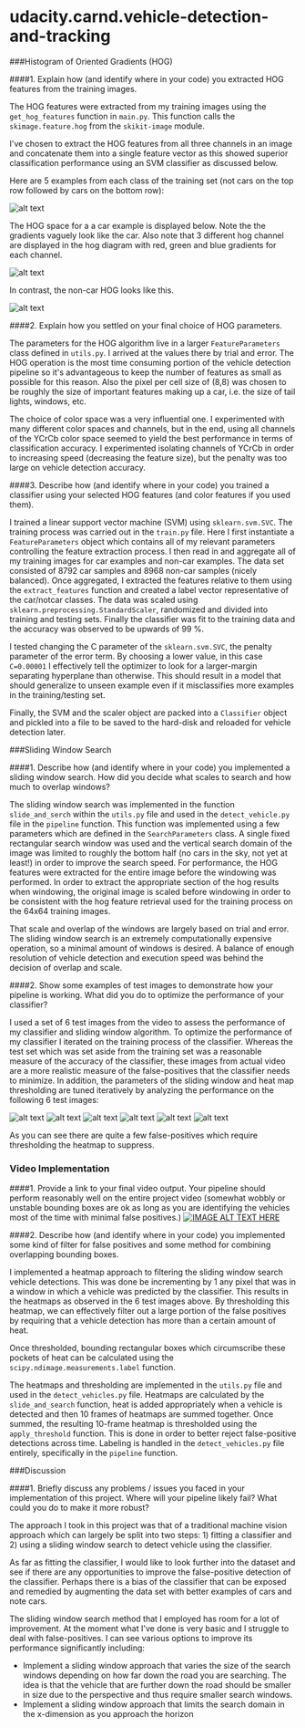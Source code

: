 # udacity.carnd.vehicle-detection-and-tracking

###Histogram of Oriented Gradients (HOG)

####1. Explain how (and identify where in your code) you extracted HOG features from the training images.

The HOG features were extracted from my training images using the `get_hog_features` function in `main.py`. This function calls the `skimage.feature.hog` from the `skikit-image` module.

I've chosen to extract the HOG features from all three channels in an image and concatenate them into a single feature vector as this showed superior classification performance using an SVM classifier as discussed below.

Here are 5 examples from each class of the training set (not cars on the top row followed by cars on the bottom row):

![alt text][image1]

The HOG space for a a car example is displayed below. Note the the gradients vaguely look like the car. Also note that 3 different hog channel are displayed in the hog diagram with red, green and blue gradients for each channel.

![alt text][image2]

In contrast, the non-car HOG looks like this.

![alt text][image3]

####2. Explain how you settled on your final choice of HOG parameters.

The parameters for the HOG algorithm live in a larger `FeatureParameters` class defined in `utils.py`. I arrived at the values there by trial and error. The HOG operation is the most time consuming portion of the vehicle detection pipeline so it's advantageous to keep the number of features as small as possible for this reason. Also the pixel per cell size of (8,8) was chosen to be roughly the size of important features making up a car, i.e. the size of tail lights, windows, etc.

The choice of color space was a very influential one. I experimented with many different color spaces and channels, but in the end, using all channels of the YCrCb color space seemed to yield the best performance in terms of classification accuracy. I experimented isolating channels of YCrCb in order to increasing speed (decreasing the feature size), but the penalty was too large on vehicle detection accuracy.

####3. Describe how (and identify where in your code) you trained a classifier using your selected HOG features (and color features if you used them).

I trained a linear support vector machine (SVM) using `sklearn.svm.SVC`. The training process was carried out in the `train.py` file. Here I first instantiate a `FeatureParameters` object which contains all of my relevant parameters controlling the feature extraction process. I then read in and aggregate all of my training images for car examples and non-car examples. The data set consisted of 8792 car samples and 8968 non-car samples (nicely balanced). Once aggregated, I extracted the features relative to them using the `extract_features` function and created a label vector representative of the car/notcar classes. The data was scaled using `sklearn.preprocessing.StandardScaler`, randomized and divided into training and testing sets. Finally the classifier was fit to the training data and the accuracy was observed to be upwards of 99 %.

I tested changing the C parameter of the `sklearn.svm.SVC`, the penalty parameter of the error term. By choosing a lower value, in this case `C=0.00001` I effectively tell the optimizer to look for a larger-margin separating hyperplane than otherwise. This should result in a model that should generalize to unseen example even if it misclassifies more examples in the training/testing set.

Finally, the SVM and the scaler object are packed into a `Classifier` object and pickled into a file to be saved to the hard-disk and reloaded for vehicle detection later.

###Sliding Window Search

####1. Describe how (and identify where in your code) you implemented a sliding window search.  How did you decide what scales to search and how much to overlap windows?

The sliding window search was implemented in the function `slide_and_serch` within the `utils.py` file and used in the `detect_vehicle.py` file in the `pipeline` function. This function was implemented using a few parameters which are defined in the `SearchParameters` class. A single fixed rectangular search window was used and the vertical search domain of the image was limited to roughly the bottom half (no cars in the sky, not yet at least!) in order to improve the search speed. For performance, the HOG features were extracted for the entire image before the windowing was performed. In order to extract the appropriate section of the hog results when windowing, the original image is scaled before windowing in order to be consistent with the hog feature retrieval used for the training process on the 64x64 training images.

That scale and overlap of the windows are largely based on trial and error. The sliding window search is an extremely computationally expensive operation, so a minimal amount of windows is desired. A balance of enough resolution of vehicle detection and execution speed was behind the decision of overlap and scale.

####2. Show some examples of test images to demonstrate how your pipeline is working.  What did you do to optimize the performance of your classifier?

I used a set of 6 test images from the video to assess the performance of my classifier and sliding window algorithm. To optimize the performance of my classifier I iterated on the training process of the classifier. Whereas the test set which was set aside from the training set was a reasonable measure of the accuracy of the classifier, these images from actual video are a more realistic measure of the false-positives that the classifier needs to minimize. In addition, the parameters of the sliding window and heat map thresholding are tuned iteratively by analyzing the performance on the following 6 test images:

![alt text][image4]
![alt text][image5]
![alt text][image6]
![alt text][image7]
![alt text][image8]
![alt text][image9]

As you can see there are quite a few false-positives which require thresholding the heatmap to suppress.

### Video Implementation

####1. Provide a link to your final video output.  Your pipeline should perform reasonably well on the entire project video (somewhat wobbly or unstable bounding boxes are ok as long as you are identifying the vehicles most of the time with minimal false positives.)
[![IMAGE ALT TEXT HERE](https://img.youtube.com/vi/kPzklvMozho/0.jpg)](https://www.youtube.com/watch?v=PNkVeYQboyk)


####2. Describe how (and identify where in your code) you implemented some kind of filter for false positives and some method for combining overlapping bounding boxes.

I implemented a heatmap approach to filtering the sliding window search vehicle detections. This was done be incrementing by 1 any pixel that was in a window in which a vehicle was predicted by the classifier. This results in the heatmaps as observed in the 6 test images above. By thresholding this heatmap, we can effectively filter out a large portion of the false positives by requiring that a vehicle detection has more than a certain amount of heat.

Once thresholded, bounding rectangular boxes which circumscribe these pockets of heat can be calculated using the `scipy.ndimage.measurements.label` function.

The heatmaps and thresholding are implemented in the `utils.py` file and used in the `detect_vehicles.py` file. Heatmaps are calculated by the `slide_and_search` function, heat is added appropriately when a vehicle is detected and then 10 frames of heatmaps are summed together.  Once summed, the resulting 10-frame heatmap is thresholded using the `apply_threshold` function. This is done in order to better reject false-positive detections across time. Labeling is handled in the `detect_vehicles.py` file entirely, specifically in the `pipeline` function.

###Discussion

####1. Briefly discuss any problems / issues you faced in your implementation of this project.  Where will your pipeline likely fail?  What could you do to make it more robust?

The approach I took in this project was that of a traditional machine vision approach which can largely be split into two steps: 1) fitting a classifier and 2) using a sliding window search to detect vehicle using the classifier.

As far as fitting the classifier, I would like to look further into the dataset and see if there are any opportunities to improve the false-positive detection of the classifier. Perhaps there is a bias of the classifier that can be exposed and remedied by augmenting the data set with better examples of cars and note cars.

The sliding window search method that I employed has room for a lot of improvement. At the moment what I've done is very basic and I struggle to deal with false-positives. I can see various options to improve its performance significantly including:
* Implement a sliding window approach that varies the size of the search windows depending on how far down the road you are searching. The idea is that the vehicle that are further down the road should be smaller in size due to the perspective and thus require smaller search windows.
* Implement a sliding window approach that limits the search domain in the x-dimension as you approach the horizon

[//]: # (Image References)
[image1]: examples/car_notcar.png
[image2]: examples/car_hog.png
[image3]: examples/notcar_hog.png
[image4]: examples/vehicle_detection_img1.png
[image5]: examples/vehicle_detection_img2.png
[image6]: examples/vehicle_detection_img3.png
[image7]: examples/vehicle_detection_img4.png
[image8]: examples/vehicle_detection_img5.png
[image9]: examples/vehicle_detection_img6.png
